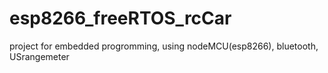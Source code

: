 # esp8266_freeRTOS_rcCar
project for embedded progromming, using nodeMCU(esp8266), bluetooth, USrangemeter
